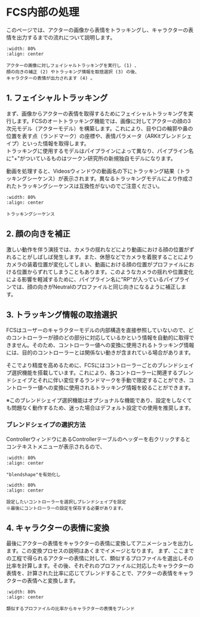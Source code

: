 # FCS内部の処理
このページでは、アクターの画像から表情をトラッキングし、キャラクターの表情を出力するまでの流れについて説明します。

```{figure} ./assets/processing_overview.gif
:width: 80%
:align: center

アクターの画像に対しフェイシャルトラッキングを実行し (1) 、　
顔の向きの補正 (2) やトラッキング情報を取捨選択 (3) の後、
キャラクターの表情が出力されます (4) 。
```
<!---
この項目では、登録されたプロファイルに基づいて動画からアニメーションが出力されるまでの流れについて説明します。
この処理は、登録されたプロファイルに基づきアクターの表情とキャラクターの表情の関係性を学習する段階と、動画に対するキャラクターアニメーションを予測する段階の2段階により構成されています。
プロファイル画像や動画フレームの1枚ずつに対してアクターの表情を取得し、キャラクターの表情に変換します。
--->


## 1. フェイシャルトラッキング

まず、画像からアクターの表情を取得するためにフェイシャルトラッキングを実行します。FCSのオートトラッキング機能では、画像に対してアクターの顔の3次元モデル（アクターモデル）を構築します。これにより、目や口の輪郭や鼻の位置を表す点（ランドマーク）の座標や、表情パラメータ（ARKitブレンドシェイプ）といった情報を取得します。  
トラッキングに使用するモデルはパイプラインによって異なり、パイプライン名に"+"がついているものはツークン研究所の新規独自モデルになります。

動画を処理すると、Videosウィンドウの動画名の下にトラッキング結果（トラッキングシーケンス）が表示されます。異なるトラッキングモデルにより作成されたトラッキングシーケンスは互換性がないのでご注意ください。

```{figure} ./assets/tracking_ui.png
:width: 80%
:align: center

トラッキングシーケンス
```

<!---
UIの画像とトラキングシーけンスの追加の説明
アクターの画像とトラッキングされたFLAMEのレンダリング画像

--->


## 2. 顔の向きを補正

激しい動作を伴う演技では、カメラの揺れなどにより動画における顔の位置がずれることがしばしば発生します。また、休憩などでカメラを着脱することによりカメラの装着位置が変化してしまい、動画における顔の位置がプロファイルにおける位置からずれてしまうこともあります。このようなカメラの揺れや位置変化による影響を軽減するために、パイプライン名に"RP"が入っているパイプラインでは、顔の向きがNeutralのプロファイルと同じ向きになるように補正します。

<!---
補正前後のFLAMEのレンダリング画像

--->

## 3. トラッキング情報の取捨選択

FCSはユーザーのキャラクターモデルの内部構造を直接参照していないので、どのコントローラーが顔のどの部分に対応しているかという情報を自動的に取得できません。そのため、コントローラー値への変換に使用されるトラッキング情報には、目的のコントローラーとは関係ない動きが含まれている場合があります。

そこでより精度を高めるために、FCSにはコントローラーごとのブレンドシェイプ選択機能を搭載しています。これにより、各コントローラーに関連するブレンドシェイプとそれに伴い変位するランドマークを手動で限定することができ、コントローラー値への変換に使用されるトラッキング情報を絞ることができます。

※このブレンドシェイプ選択機能はオプショナルな機能であり、設定をしなくても問題なく動作するため、迷った場合はデフォルト設定での使用を推奨します。


### ブレンドシェイプの選択方法

ControllerウィンドウにあるControllerテーブルのヘッダーを右クリックするとコンテキストメニューが表示されるので、

```{figure} ./assets/selective_bs_ui_01.png
:width: 80%
:align: center

"blendshape"を有効化し
```

```{figure} ./assets/selective_bs_ui_02.png
:width: 80%
:align: center

設定したいコントローラーを選択しブレンドシェイプを設定
※最後にコントローラーの設定を保存する必要があります。
```


<!---
図
eyelidで左右をわけるやつとか

UI

--->

## 4. キャラクターの表情に変換

<!---
ここまでの工程で得られるアクターの表情のトラッキング情報をコントローラー値に変換し、キャラクターアニメーションを出力します。
--->

最後にアクターの表情をキャラクターの表情に変換してアニメーションを出力します。この変換プロセスの説明はあくまでイメージとなります。
まず、ここまでの工程で得られるアクターの表情に対して、類似するプロファイルを選出しその比率を計算します。その後、それぞれのプロファイルに対応したキャラクターの表情を、計算された比率に応じてブレンドすることで、アクターの表情をキャラクターの表情へと変換します。

```{figure} ./assets/solve.png
:width: 80%
:align: center

類似するプロファイルの比率からキャラクターの表情をブレンド
```
